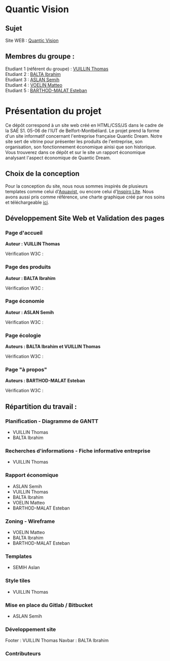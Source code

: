 # Quantic Vision   

## Sujet
Site WEB : [Quantic Vision](https://estebanbrrr.github.io/quanticVision/)

## Membres du groupe :

Etudiant 1 (référent du groupe) :  [VUILLIN Thomas](mailto:thomas.vuillin@edu.univ-fcomte.fr?subject=SAE_1_05_06)  
Etudiant 2 : [BALTA Ibrahim](mailto:ibrahim.balta@edu.univ-fcomte.fr?subject=SAE_1_05_06)   
Etudiant 3 : [ASLAN Semih](mailto:thomas.vuillin@edu.univ-fcomte.fr?subject=SAE_1_05_06)  
Etudiant 4 : [VOELIN Matteo](mailto:semih.aslan@edu.univ-fcomte.fr?subject=SAE_1_05_06)  
Etudiant 5 : [BARTHOD-MALAT Esteban](mailto:esteban.barthod-malat@edu.univ-fcomte.fr?subject=SAE_1_05_06) 

# Présentation du projet

Ce dépôt correspond à un site web créé en HTML/CSS/JS dans le cadre de la SAÉ S1. 05-06 de l'IUT de Belfort-Montbéliard. Le projet prend la forme d'un site informatif concernant l'entreprise française Quantic Dream. Notre site sert de vitrine pour présenter les produits de l'entreprise, son organisation, son fonctionnement économique ainisi que son historique. Vous trouverez dans ce dépôt et sur le site un rapport économique analysant l'aspect économique de Quantic Dream.

## Choix de la conception 

Pour la conception du site, nous nous sommes inspirés de plusieurs templates comme celui d'[Aquavist](https://templatekit.jegtheme.com/aquavist/?storefront=envato-elements), ou encore celui d'[Inspiro Lite](https://demo.wpzoom.com/inspiro-lite/). Nous avons aussi pris comme référence, une charte graphique créé par nos soins et téléchargeable [ici](doc/style_tiles.pdf).

## Développement Site Web et Validation des pages

### Page d'accueil

**Auteur : VUILLIN Thomas**  

Vérification W3C :

### Page des produits

**Auteur : BALTA Ibrahim**  

Vérification W3C :

### Page économie

**Auteur : ASLAN Semih**  

Vérification W3C :

### Page écologie

**Auteurs : BALTA Ibrahim et VUILLIN Thomas**  

Vérification W3C :

### Page "à propos"

**Auteurs : BARTHOD-MALAT Esteban**  

Vérification W3C :


## Répartition du travail :


### Planification - Diagramme de GANTT

- VUILLIN Thomas
- BALTA Ibrahim

 
### Recherches d'informations - Fiche informative entreprise

- VUILLIN Thomas

### Rapport économique

- ASLAN Semih
- VUILLIN Thomas
- BALTA Ibrahim 
- VOELIN Matteo
- BARTHOD-MALAT Esteban

### Zoning - Wireframe

- VOELIN Matteo
- BALTA Ibrahim
- BARTHOD-MALAT Esteban

### Templates

- SEMIH Aslan

### Style tiles

- VUILLIN Thomas

### Mise en place du Gitlab / Bitbucket

- ASLAN Semih

### Développement site

Footer : VUILLIN Thomas
Navbar : BALTA Ibrahim

### Contributeurs



